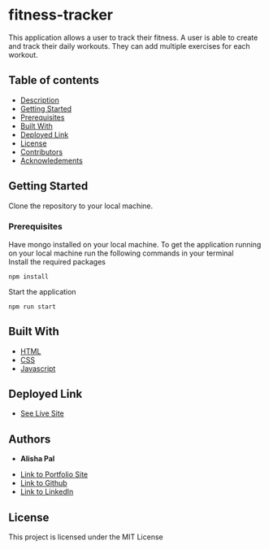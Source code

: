 # fitness-tracker
This application allows a user to track their fitness. A user is able to create and track their daily workouts. They can add multiple exercises for each workout. 

## Table of contents

- [Description](#description)
- [Getting Started](#getting)
- [Prerequisites](#prerequisites)
- [Built With](#built)
- [Deployed Link](#deployed)
- [License](#license)
- [Contributors](#contributors)
- [Acknowledements](#acknowledements)


## Getting Started
Clone the repository to your local machine.


### Prerequisites

Have mongo installed on your local machine.
To get the application running on your local machine run the following commands in your terminal\
Install the required packages
```
npm install
```
Start the application
```
npm run start
```

## Built With

* [HTML](https://developer.mozilla.org/en-US/docs/Web/HTML)
* [CSS](https://developer.mozilla.org/en-US/docs/Web/CSS)
* [Javascript](https://developer.mozilla.org/en-US/docs/Web/JavaScript)


## Deployed Link

* [See Live Site](https://fitness-tracker-apal.herokuapp.com/?id=6121c98aacc8c6001683a6ec)


## Authors

* **Alisha Pal** 

- [Link to Portfolio Site]( https://arcane-garden-30185.herokuapp.com)
- [Link to Github](https://github.com/apal96)
- [Link to LinkedIn](https://www.linkedin.com/in/alisha-pal-6635361b5/)
## License

This project is licensed under the MIT License 


